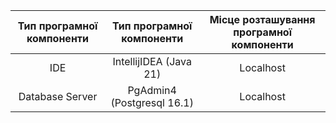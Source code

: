 | Тип програмної компоненти | Тип програмної компоненти | Місце розташування програмної компоненти |
|:-------------------------:|:-------------------------:|:----------------------------------------:|
| IDE                       | IntellijIDEA (Java 21)    | Localhost                                |
| Database Server           | PgAdmin4 (Postgresql 16.1)| Localhost                                |
